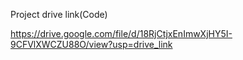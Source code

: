 Project drive link(Code)

https://drive.google.com/file/d/18RjCtjxEnImwXjHY5I-9CFVlXWCZU88O/view?usp=drive_link
